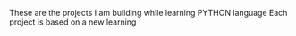 These are the projects I am building while learning PYTHON language 
Each project is based on a new learning 
